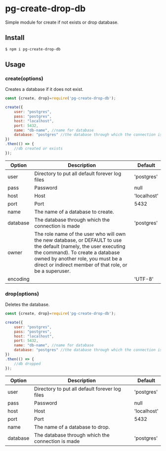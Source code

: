 # pg-create-drop-db

Simple module for create if not exists or drop database.

## Install
``` bash
$ npm i pg-create-drop-db
```


## Usage

### create(options)

Creates a database if it does not exist.

``` js
const {create, drop}=require('pg-create-drop-db');

create({
    user: "postgres",
    pass: "postgres",
    host: "localhost",
    port: 5432,
    name: "db-name", //name for database
    database: "postgres" //the database through which the connection is made
})
.then(() => {
    //db created or exists
});
```

Option    | Description                                       | Default
-------   | ------------------------------------------------- | ---------
user      | Directory to put all default forever log files    | 'postgres'
pass      | Password       | null
host      | Host   | 'localhost'
port      | Port       | 5432
name      | The name of a database to create. |
database  | The database through which the connection is made     | 'postgres'
owner     | The role name of the user who will own the new database, or DEFAULT to use the default (namely, the user executing the command). To create a database owned by another role, you must be a direct or indirect member of that role, or be a superuser. |
encoding  |                                                   | 'UTF-8'

### drop(options)

Deletes the database.

``` js
const {create, drop}=require('pg-create-drop-db');

create({
    user: "postgres",
    pass: "postgres",
    host: "localhost",
    port: 5432,
    name: "db-name", //name for database
    database: "postgres" //the database through which the connection is made
})
.then(() => {
    //db dropped
});
```

Option    | Description                                       | Default
-------   | ------------------------------------------------- | ---------
user      | Directory to put all default forever log files    | 'postgres'
pass      | Password       | null
host      | Host   | 'localhost'
port      | Port       | 5432
name      | The name of a database to drop. |
database  | The database through which the connection is made     | 'postgres'